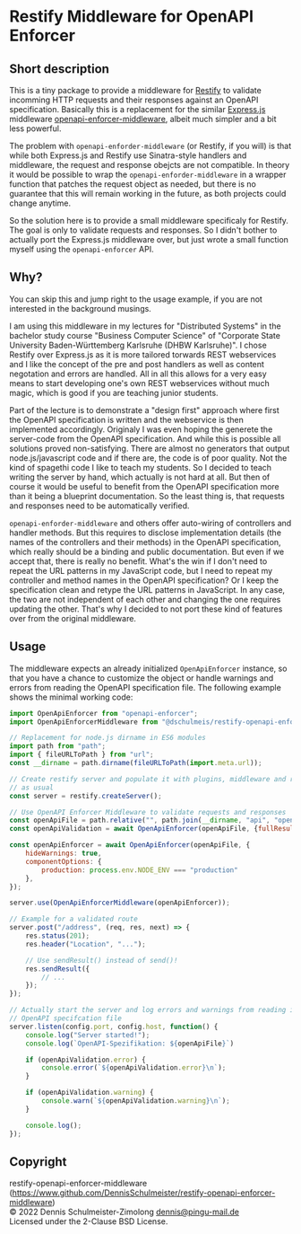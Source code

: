 # Restify Middleware for OpenAPI Enforcer

## Short description

This is a tiny package to provide a middleware for [Restify](http://restify.com/)
to validate incomming HTTP requests and their responses against an OpenAPI
specification. Basically this is a replacement for the similar
[Express.js](https://expressjs.com/) middleware
[openapi-enforcer-middleware](https://www.npmjs.com/package/openapi-enforcer-middleware),
albeit much simpler and a bit less powerful.

The problem with `openapi-enforder-middleware` (or Restify, if you will) is
that while both Express.js and Restify use Sinatra-style handlers and middleware,
the request and response obejcts are not compatible. In theory it would be possible
to wrap the `openapi-enforder-middleware` in a wrapper function that patches
the request object as needed, but there is no guarantee that this will remain
working in the future, as both projects could change anytime.

So the solution here is to provide a small middleware specificaly for Restify.
The goal is only to validate requests and responses. So I didn't bother to
actually port the Express.js middleware over, but just wrote a small function
myself using the `openapi-enforcer` API.

## Why?

You can skip this and jump right to the usage example, if you are not interested
in the background musings.

I am using this middleware in my lectures for "Distributed Systems" in the
bachelor study course "Business Computer Science" of "Corporate State University
Baden-Württemberg Karlsruhe (DHBW Karlsruhe)". I chose Restify over Express.js
as it is more tailored torwards REST webservices and I like the concept of the
pre and post handlers as well as content negotation and errors are handled.
All in all this allows for a very easy means to start developing one's own
REST webservices without much magic, which is good if you are teaching junior
students.

Part of the lecture is to demonstrate a "design first" approach where first
the OpenAPI specification is written and the webservice is then implemented
accordingly. Originaly I was even hoping the generete the server-code from
the OpenAPI specification. And while this is possible all solutions proved
non-satisfying. There are almost no generators that output node.js/javascript
code and if there are, the code is of poor quality. Not the kind of spagethi
code I like to teach my students. So I decided to teach writing the server
by hand, which actually is not hard at all. But then of course it would be
useful to benefit from the OpenAPI specification more than it being a blueprint
documentation. So the least thing is, that requests and responses need to be
automatically verified.

`openapi-enforder-middleware` and others offer auto-wiring of controllers
and handler methods. But this requires to disclose implementation details
(the names of the controllers and their methods) in the OpenAPI specification,
which really should be a binding and public documentation. But even if we
accept that, there is really no benefit. What's the win if I don't need to
repeat the URL patterns in my JavaScript code, but I need to repeat my
controller and method names in the OpenAPI specification? Or I keep the
specification clean and retype the URL patterns in JavaScript. In any case,
the two are not independent of each other and changing the one requires
updating the other. That's why I decided to not port these kind of features
over from the original middleware.

## Usage

The middleware expects an already initialized `OpenApiEnforcer` instance,
so that you have a chance to customize the object or handle warnings and
errors from reading the OpenAPI specification file. The following example
shows the minimal working code:

```javascript
import OpenApiEnforcer from "openapi-enforcer";
import OpenApiEnforcerMiddleware from "@dschulmeis/restify-openapi-enforcer-middleware";

// Replacement for node.js dirname in ES6 modules
import path from "path";
import { fileURLToPath } from "url";
const __dirname = path.dirname(fileURLToPath(import.meta.url));

// Create restify server and populate it with plugins, middleware and routes
// as usual
const server = restify.createServer();

// Use OpenAPI Enforcer Middleware to validate requests and responses
const openApiFile = path.relative("", path.join(__dirname, "api", "openapi.yaml"));
const openApiValidation = await OpenApiEnforcer(openApiFile, {fullResult: true});

const openApiEnforcer = await OpenApiEnforcer(openApiFile, {
    hideWarnings: true,
    componentOptions: {
        production: process.env.NODE_ENV === "production"
    },
});

server.use(OpenApiEnforcerMiddleware(openApiEnforcer));

// Example for a validated route
server.post("/address", (req, res, next) => {
    res.status(201);
    res.header("Location", "...");

    // Use sendResult() instead of send()!
    res.sendResult({
        // ...
    });
});

// Actually start the server and log errors and warnings from reading in the
// OpenAPI specifcation file
server.listen(config.port, config.host, function() {
    console.log("Server started!");
    console.log(`OpenAPI-Spezifikation: ${openApiFile}`)

    if (openApiValidation.error) {
        console.error(`${openApiValidation.error}\n`);
    }

    if (openApiValidation.warning) {
        console.warn(`${openApiValidation.warning}\n`);
    }

    console.log();
});
```

## Copyright

restify-openapi-enforcer-middleware (https://www.github.com/DennisSchulmeister/restify-openapi-enforcer-middleware) <br/>
© 2022 Dennis Schulmeister-Zimolong <dennis@pingu-mail.de> <br/>
Licensed under the 2-Clause BSD License.
